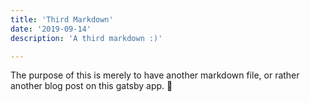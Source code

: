 ```yaml
---
title: 'Third Markdown'
date: '2019-09-14'
description: 'A third markdown :)'

---
```


The purpose of this is merely to have another markdown file, or rather another blog post on this gatsby app. 🤪
